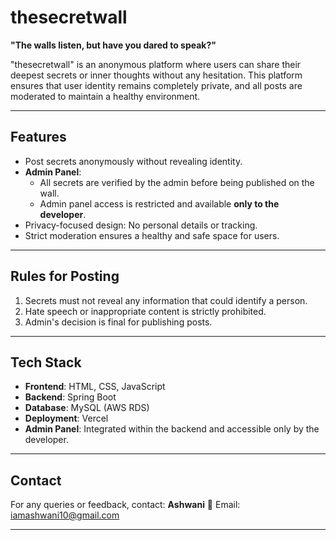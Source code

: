 # **thesecretwall**

**"The walls listen, but have you dared to speak?"**

"thesecretwall" is an anonymous platform where users can share their deepest secrets or inner thoughts without any hesitation.
This platform ensures that user identity remains completely private, and all posts are moderated to maintain a healthy environment.

---

## **Features**
- Post secrets anonymously without revealing identity.
- **Admin Panel**:
  - All secrets are verified by the admin before being published on the wall.
  - Admin panel access is restricted and available **only to the developer**.
- Privacy-focused design: No personal details or tracking.
- Strict moderation ensures a healthy and safe space for users.

---

## **Rules for Posting**
1. Secrets must not reveal any information that could identify a person.
2. Hate speech or inappropriate content is strictly prohibited.
3. Admin's decision is final for publishing posts.

---

## **Tech Stack**
- **Frontend**: HTML, CSS, JavaScript
- **Backend**: Spring Boot
- **Database**: MySQL (AWS RDS)
- **Deployment**: Vercel
- **Admin Panel**: Integrated within the backend and accessible only by the developer.


---

## **Contact**
For any queries or feedback, contact:
**Ashwani**
📧 Email: iamashwani10@gmail.com

---

